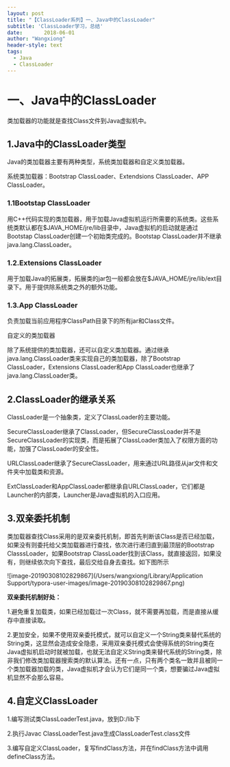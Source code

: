 ```yaml
---
layout: post
title: "【ClassLoader系列】一、Java中的ClassLoader"
subtitle: 'ClassLoader学习，总结'
date:       2018-06-01
author: "Wangxiong"
header-style: text
tags:
  - Java
  - ClassLoader
---
```


# 一、Java中的ClassLoader

类加载器的功能就是查找Class文件到Java虚拟机中。

## 1.Java中的ClassLoader类型

Java的类加载器主要有两种类型，系统类加载器和自定义类加载器。

系统类加载器：Bootstrap ClassLoader、Extendsions ClassLoader、APP ClassLoader。

### 1.1Bootstap ClassLoader

用C++代码实现的类加载器，用于加载Java虚拟机运行所需要的系统类。这些系统类默认都在$JAVA_HOME/jre/lib目录中，Java虚拟机的启动就是通过Bootstap ClassLoader创建一个初始类完成的。Bootstap ClassLoader并不继承java.lang.ClassLoader。

### 1.2.Extensions ClassLoader

用于加载Java的拓展类，拓展类的jar包一般都会放在$JAVA_HOME/jre/lib/ext目录下。用于提供除系统类之外的额外功能。

### 1.3.App ClassLoader

负责加载当前应用程序ClassPath目录下的所有jar和Class文件。

自定义的类加载器

除了系统提供的类加载器，还可以自定义类加载器。通过继承java.lang.ClassLoader类来实现自己的类加载器，除了Bootstrap ClassLoader，Extensions ClassLoader和App ClassLoader也继承了java.lang.ClassLoader类。

## 2.ClassLoader的继承关系

ClassLoader是一个抽象类，定义了ClassLoader的主要功能。

SecureClassLoader继承了ClassLoader，但SecureClassLoader并不是SecureClassLoader的实现类，而是拓展了ClassLoader类加入了权限方面的功能，加强了ClassLoader的安全性。

URLClassLoader继承了SecureClassLoader，用来通过URL路径从jar文件和文件夹中加载类和资源。

ExtClassLoader和AppClassLoader都继承自URLClassLoader，它们都是Launcher的内部类，Launcher是Java虚拟机的入口应用。

## 3.双亲委托机制

类加载器查找Class采用的是双亲委托机制，即首先判断该Class是否已经加载，如果没有则委托给父类加载器进行查找，依次进行递归直到最顶层的Bootstrap ClasssLoader，如果Bootstrap ClassLoader找到该Class，就直接返回，如果没有，则继续依次向下查找，最后交给自身去查找。如下图所示

![image-20190308102829867](/Users/wangxiong/Library/Application Support/typora-user-images/image-20190308102829867.png)

**双亲委托机制好处：**

1.避免重复加载类，如果已经加载过一次Class，就不需要再加载，而是直接从缓存中直接读取。

2.更加安全，如果不使用双亲委托模式，就可以自定义一个String类来替代系统的String类，这显然会造成安全隐患，采用双亲委托模式会使得系统的String类在Java虚拟机启动时就被加载，也就无法自定义String类来替代系统的String类，除非我们修改类加载器搜索类的默认算法。还有一点，只有两个类名一致并且被同一个类加载器加载的类，Java虚拟机才会认为它们是同一个类，想要骗过Java虚拟机显然不会那么容易。

## 4.自定义ClassLoader

1.编写测试类ClassLoaderTest.java，放到D:/lib下

2.执行Javac ClassLoaderTest.java生成ClassLoaderTest.class文件

3.编写自定义ClassLoader，复写findClass方法，并在findClass方法中调用defineClass方法。

